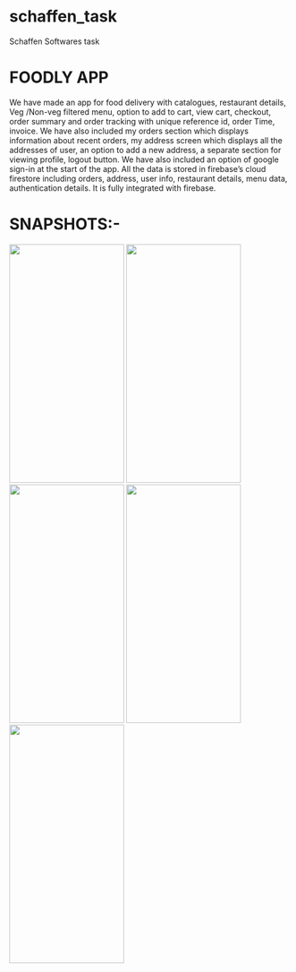 # schaffen_task
 Schaffen Softwares task
# **FOODLY APP**
We have made an app for food delivery with catalogues, restaurant details, Veg /Non-veg filtered menu, option to add to cart, view cart, checkout, order summary and order tracking with unique reference id, order Time, invoice. We have also included my orders section which displays information about recent orders, my address screen which displays all the addresses of user, an option to add a new address, a separate section for viewing profile, logout button. We have also included an option of google sign-in at the start of the app. All the data is stored in firebase’s cloud firestore including orders, address, user info, restaurant details, menu data, authentication details. It is fully integrated with firebase.

# **SNAPSHOTS:-**
<img src='https://user-images.githubusercontent.com/73791635/151673931-6acd76b0-3712-44df-a1e6-6afe4aa6b3cc.jpg' width=205 height=426>
<img src='https://user-images.githubusercontent.com/73791635/151673939-bbd93ae2-f603-4ec5-ba51-a35d0c339b12.jpg' width=205 height=426>
<img src='https://user-images.githubusercontent.com/73791635/151673952-022143a7-affa-4a42-8ba2-83b9edae0abb.jpg' width=205 height=426>
<img src='https://user-images.githubusercontent.com/73791635/151673957-7261e745-0737-481c-b99c-f2272d164eeb.jpg' width=205 height=426>
<img src='https://user-images.githubusercontent.com/73791635/151673967-3faa2707-db00-4d5a-8f11-25275573bb6d.jpg' width=205 height=426>

